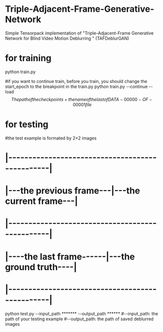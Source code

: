 # Triple-Adjacent-Frame-Generative-Network
Simple Tensorpack implementation of "Triple-Adjacent-Frame Generative Network for Blind Video Motion Deblurring " (TAFDeblurGAN)
# for training
python train.py

#if you want to continue train, before you train, you should change the start_epoch to the breakpoint in the train.py
python train.py --continue --load $$The path of the checkpoints + the name of the last of DATA-00000-OF-00001 file$$
# for testing

#the test example is formated by 2×2 images
# |------------------------------------------------|
# |---the previous frame---|---the current frame---|
# |------------------------------------------------|
# |----the last frame------|---the ground truth----|
# |------------------------------------------------|
 python test.py  --input_path *******   --output_path ******
 #--input_path: the path of your testing example
 #--output_path: the path of saved deblurred images
